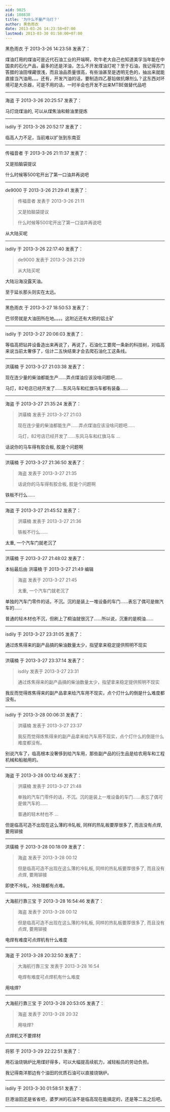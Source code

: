 ```yaml
---
aid: 9025
zid: 108838
title: '为什么不量产马灯？'
author: 黑色雨衣
date: 2013-03-26 14:23:58+07:00
lastmod: 2013-03-30 01:58:00+07:00
---
```


黑色雨衣 于 2013-3-26 14:23:58 发表了：

煤油灯用的煤油可是近代石油工业的开端啊，吹牛老大自己也知道美孚当年能在中国卖的石化产品，最多的还是洋油，怎么不开发煤油灯呢？至于石油，我记得苏门答腊的油田埋藏很浅，而且油品质量很高，有些油甚至是透明无色的，抽出来就能直接当汽油用。。。还有，开发汽油的话，要制造四乙基铅做抗爆剂么？这东西对环境可是大杀器，可是不用的话，一时半会也开发不出来MTBE做替代品吧

---------

海盗 于 2013-3-26 20:25:57 发表了：

马灯烧煤油的, 可以从煤焦油和鲸油里提炼

---------

isdily 于 2013-3-26 20:52:17 发表了：

临高人力不足，当前难以扩张到东南亚

---------

传福音者 于 2013-3-26 21:11:37 发表了：

又是拍脑袋提议

什么时候等500宅开出了第一口油井再说吧

---------

de9000 于 2013-3-26 21:29:41 发表了：

> 传福音者 发表于 2013-3-26 21:11
> 
> 又是拍脑袋提议
> 
> 什么时候等500宅开出了第一口油井再说吧



从大陆买呢

---------

isdily 于 2013-3-26 22:17:40 发表了：

> de9000 发表于 2013-3-26 21:29
> 
> 从大陆买呢



大陆沿海没露天油。

至于延长那头则实在太远。

---------

黑色雨衣 于 2013-3-27 18:50:53 发表了：

巴邻旁就是大油田所在地。。。。这附近还有大把的铝土矿

---------

isdily 于 2013-3-27 20:06:03 发表了：

等临高把钻井设备造出来再说了，再说了，石油化工要爬一条新的科技树，对临高来说当前太奢侈了，估计二五快结束才会去爬石油化工这条线。

---------

洪璜楠 于 2013-3-27 21:03:38 发表了：

现在连少量的柴油都能生产……弄点煤油应该没啥问题吧……

马灯，82号店已经开发了……东风马车和红旗马车都有装备……

---------

海盗 于 2013-3-27 21:35:24 发表了：

> 洪璜楠 发表于 2013-3-27 21:03
> 
> 现在连少量的柴油都能生产……弄点煤油应该没啥问题吧……
> 
> 马灯，82号店已经开发了……东风马车和红旗马车 ...



话说你的马车得有胶合板, 胶是个问题啊

---------

洪璜楠 于 2013-3-27 21:36:50 发表了：

> 海盗 发表于 2013-3-27 21:35
> 
> 话说你的马车得有胶合板, 胶是个问题啊



铁板不行么……

---------

海盗 于 2013-3-27 21:45:52 发表了：

> 洪璜楠 发表于 2013-3-27 21:36
> 
> 铁板不行么……



太重, 一个汽车门就老沉了

---------

洪璜楠 于 2013-3-27 21:48:02 发表了：

本帖最后由 洪璜楠 于 2013-3-27 21:49 编辑 


> 
> 海盗 发表于 2013-3-27 21:45
> 
> 太重, 一个汽车门就老沉了



单独的汽车门零件的话，不沉。沉的是装上一堆设备的车门……表忘了偶可是做汽车的……

普通的轻木材也不沉，但刷上了桐油就很沉了……所以说，沉重的是桐油……

---------

isdily 于 2013-3-27 23:31:05 发表了：

通过炼焦得来的副产品搞的柴油数量太少，指望拿来稳定提供照明不现实

---------

洪璜楠 于 2013-3-27 23:37:14 发表了：

> isdily 发表于 2013-3-27 23:31
> 
> 通过炼焦得来的副产品搞的柴油数量太少，指望拿来稳定提供照明不现实



我反而觉得炼焦得来的副产品拿来给汽车用不现实，点个灯什么的倒是什么难度都没有。

---------

isdily 于 2013-3-28 00:06:31 发表了：

> 洪璜楠 发表于 2013-3-27 23:37
> 
> 我反而觉得炼焦得来的副产品拿来给汽车用不现实，点个灯什么的倒是什么难度都没有。



别说汽车了，临高根本没奢侈到给汽车用，那些副产品的衍生品是给农用车和工程机械和船舶用的。

---------

海盗 于 2013-3-28 00:12:46 发表了：

> 洪璜楠 发表于 2013-3-27 21:48
> 
> 单独的汽车门零件的话，不沉。沉的是装上一堆设备的车门……表忘了偶可是做汽车的……
> 
> 普通的轻木材也不 ...



但是临高可造不出现在这么薄的冷轧板, 同样的热轧板要厚很多了, 而且没有点焊, 要用铆接

---------

洪璜楠 于 2013-3-28 00:18:09 发表了：

> 海盗 发表于 2013-3-28 00:12
> 
> 但是临高可造不出现在这么薄的冷轧板, 同样的热轧板要厚很多了, 而且没有点焊, 要用铆接



即使不冷轧，冷处理都有点难。

---------

大海航行靠三宝 于 2013-3-28 16:54:46 发表了：

> 海盗 发表于 2013-3-28 00:12
> 
> 但是临高可造不出现在这么薄的冷轧板, 同样的热轧板要厚很多了, 而且没有点焊, 要用铆接



电焊有难度可点焊机有什么难度

---------

海盗 于 2013-3-28 20:32:50 发表了：

> 大海航行靠三宝 发表于 2013-3-28 16:54
> 
> 电焊有难度可点焊机有什么难度



用啥焊?

---------

大海航行靠三宝 于 2013-3-28 20:53:05 发表了：

> 海盗 发表于 2013-3-28 20:32
> 
> 用啥焊?



点焊机又不要焊材

---------

将邪 于 2013-3-29 22:22:51 发表了：

用石油烧锅炉比用煤好得多，可以大幅提高续航力，减轻船员的劳动负担。

我记得南洋那边有个油田的优质石油可以直接烧锅炉。

---------

isdily 于 2013-3-30 01:58:51 发表了：

巨港油田还是省省吧，婆罗洲的石油不是临高现在能搞定的，还是等二五之后吧。

---------

